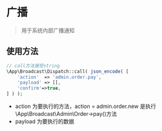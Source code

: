 # 广播

> 用于系统内部广播通知

## 使用方法

```php
// call方法接受string
\App\Broadcast\Dispatch::call( json_encode( [
    'action'  => 'admin.order.pay',
    'payload' => [],
    'confirm'=>true,
] ) );
```

- action 为要执行的方法，action = admin.order.new 是执行 \App\Broadcast\Admin\Order->pay()方法
- payload 为要执行的数据



